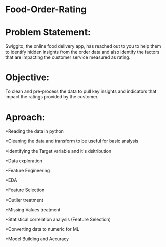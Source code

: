 # Food-Order-Rating

# **Problem Statement:** #

Swiggito, the online food delivery app, has reached out to you to help them to identify hidden insights from the order data and also identify the factors that are impacting the customer service measured as rating.

# **Objective:** #

To clean and pre-process the data to pull key insights and indicators that impact the ratings provided by the customer.

# **Aproach:** #


*Reading the data in python

*Cleaning the data and transform to be useful for basic analysis

*Identifying the Target variable and it's dsitribution

*Data exploration

*Feature Engineering

*EDA

*Feature Selection 

*Outlier treatment

*Missing Values treatment

*Statistical correlation analysis (Feature Selection)

*Converting data to numeric for ML

*Model Building and Accuracy
